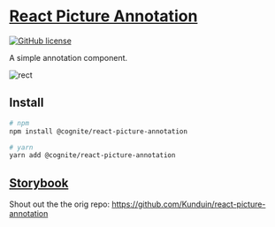 # [React Picture Annotation](https://cognitedata.github.io/react-picture-annotation/?path=/story/*)

[![GitHub license](https://img.shields.io/badge/license-MIT-blue.svg)](https://github.com/kunduin/react-picture-annotation/blob/master/LICENSE)

A simple annotation component.

![rect](./doc/rect.gif)

## Install

```Bash
# npm
npm install @cognite/react-picture-annotation

# yarn
yarn add @cognite/react-picture-annotation
```

## [Storybook](https://cognitedata.github.io/react-picture-annotation/?path=/story/*)

Shout out the the orig repo: https://github.com/Kunduin/react-picture-annotation
